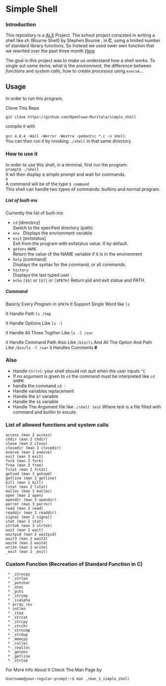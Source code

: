 # Simple Shell

### Introduction
This repository is a [ALX](https://www.alxafrica.com/) Project. The school project consisted in writing a shell like sh (Bourne Shell) by Stephen Bourne  , in **C**, using a limited number of standard library functions, So Instead we used ower own function that we rewrited over the past three month [Here](https://github.com/Opeoluwa-Muritala/alx-low_level_programming/)

The goal in this project was to make us understand how a shell works. To single out some items: what is the *environment*, the difference between *functions* and *system calls*, how to create *processes* using `execve`...  

## Usage 
In order to run this program, 

Clone This Repo

`` git clone https://github.com/Opeoluwa-Muritala/simple_shell ``

compile it with  

`gcc 4.8.4 -Wall -Werror -Wextra -pedantic *.c -o shell`.  
You can then run it by invoking `./shell` in that same directory.  

### How to use it
In order to use this shell, in a terminal, first run the program:    
`prompt$ ./shell`  
It wil then display a simple prompt and wait for commands.  
`$ `   
A command will be of the type `$ command`  
This shell can handle two types of commands: builtins and normal program.
##### List of built-ins
Currently the list of built-ins:  
* `cd` [directory]  
Switch to the specified directory (path).
* `env ` 
Displays the environment variable
* `exit` [exitstatus]  
Exit from the program with exitstatus value. 0 by default.
* `getenv` `NAME`  
Return the value of the NAME variable if it is in the environment
* `help` [command]  
Displays the syntax for the command, or all commands.  
* `history`  
Displays the last typed user .
* `echo` `[$$]` or `[$?]` or `[$PATH]`
Return pid and exit statue and PATH.
##### Command
Basicly Every Program in `$PATH`
It Support Single Word like `ls` 

It Handle Path `ls /tmp`

it Handle Options Like `ls -l`

it Handle All Three Togther Like `ls -l /var `

it Handle Command Path Also Like `/bin/ls` And All The Option And Path Like `/bin/ls -l /var`
it Handles Comments **#**

### Also
* Handle `Ctrl+C`: your shell should not quit when the user inputs `^C`
* If no argument is given to `cd` the command must be interpreted like `cd $HOME`
* handle the command `cd -`
* Handle variables replacement
* Handle the `$?` variable
* Handle the `$$` variable
* Handle The Argument file like `./shell test` Where test is a file filled with command and builtin to excute.

### List of allowed functions and system calls

    access (man 2 access)
    chdir (man 2 chdir)
    close (man 2 close)
    closedir (man 3 closedir)
    execve (man 2 execve)
    exit (man 3 exit)
    fork (man 2 fork)
    free (man 3 free)
    fstat (man 2 fstat)
    getcwd (man 3 getcwd)
    getline (man 3 getline)
    kill (man 2 kill)
    lstat (man 2 lstat)
    malloc (man 3 malloc)
    open (man 2 open)
    opendir (man 3 opendir)
    perror (man 3 perror)
    read (man 2 read)
    readdir (man 3 readdir)
    signal (man 2 signal)
    stat (man 2 stat)
    strtok (man 3 strtok)
    wait (man 2 wait)
    waitpid (man 2 waitpid)
    wait3 (man 2 wait3)
    wait4 (man 2 wait4)
    write (man 2 write)
    _exit (man 2 _exit)
### Custom Function (Recreation of Standard Function in C)
```
 * _strncpy
 * _strlen
 * _putchar
 * _atoi
 * _puts
 * _strcmp
 * _isalpha
 * array_rev
 * intlen
 * _itoa
 * _strcat
 * _strcpy
 * _strchr
 * _strncmp
 * _strdup
 * _memcpy
 * _calloc
 * _realloc
 * _getenv
 * _getline
 * _strtok
```
For More Info About It Check The Man Page by
```
Username@your-regular-prompt:~$ man ./man_1_simple_shell
```
